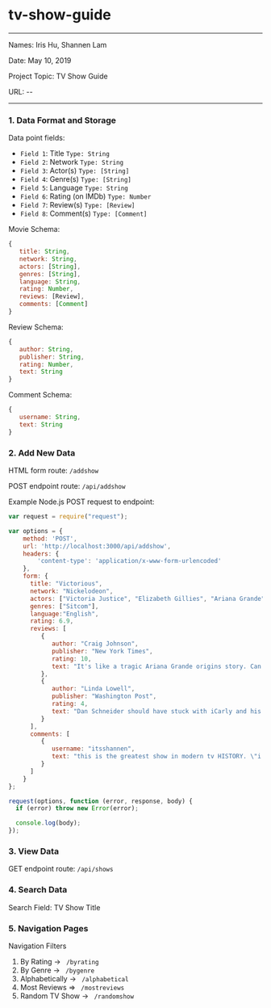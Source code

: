 # tv-show-guide

---

Names: Iris Hu, Shannen Lam

Date: May 10, 2019

Project Topic: TV Show Guide

URL: --

---


### 1. Data Format and Storage

Data point fields:
- `Field 1`:     Title              `Type: String`
- `Field 2`:     Network            `Type: String`
- `Field 3`:     Actor(s)           `Type: [String]`
- `Field 4`:     Genre(s)           `Type: [String]`
- `Field 5`:     Language           `Type: String`
- `Field 6`:     Rating (on IMDb)   `Type: Number`
- `Field 7`:     Review(s)          `Type: [Review]`
- `Field 8`:     Comment(s)         `Type: [Comment]`

Movie Schema: 
```javascript
{
   title: String, 
   network: String,
   actors: [String],
   genres: [String],
   language: String,
   rating: Number,
   reviews: [Review],  
   comments: [Comment]
}
```

Review Schema: 
```javascript
{
   author: String, 
   publisher: String,
   rating: Number,
   text: String
}
```

Comment Schema: 
```javascript
{
   username: String, 
   text: String
}
```

### 2. Add New Data

HTML form route: `/addshow`

POST endpoint route: `/api/addshow`

Example Node.js POST request to endpoint: 
```javascript
var request = require("request");

var options = { 
    method: 'POST',
    url: 'http://localhost:3000/api/addshow',
    headers: { 
        'content-type': 'application/x-www-form-urlencoded' 
    },
    form: { 
      title: "Victorious", 
      network: "Nickelodeon",
      actors: ["Victoria Justice", "Elizabeth Gillies", "Ariana Grande", "Avan Jogia"],
      genres: ["Sitcom"],
      language:"English",
      rating: 6.9,
      reviews: [
         {
            author: "Craig Johnson",
            publisher: "New York Times", 
            rating: 10,
            text: "It's like a tragic Ariana Grande origins story. Can't wait for \"Sam and Cat\", the next addition in the ATU (Ariana TV Universe)!"
         },
         {
            author: "Linda Lowell",
            publisher: "Washington Post", 
            rating: 4,
            text: "Dan Schneider should have stuck with iCarly and his spaghetti tacos. The only good song was \"Make It Shine\"."
         }
      ],
      comments: [
         {
            username: "itsshannen",
            text: "this is the greatest show in modern tv HISTORY. \"i think we ALL sing\" -victoria justice (2014)"
         }
      ]
    } 
};

request(options, function (error, response, body) {
  if (error) throw new Error(error);

  console.log(body);
});
```

### 3. View Data

GET endpoint route: `/api/shows`

### 4. Search Data

Search Field: TV Show Title

### 5. Navigation Pages

Navigation Filters
1. By Rating -> `  /byrating  `
2. By Genre -> `  /bygenre  `
3. Alphabetically -> `  /alphabetical  `
4. Most Reviews => `  /mostreviews  `
5. Random TV Show -> `  /randomshow  `

